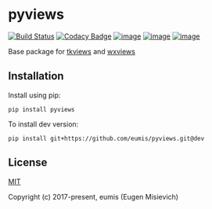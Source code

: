 # pyviews

[![Build Status](https://travis-ci.com/eumis/pyviews.svg?branch=dev)](https://travis-ci.com/eumis/pyviews)
[![Codacy Badge](https://api.codacy.com/project/badge/Grade/3a54b574ca574c10b4200be17c4eb029)](https://www.codacy.com/app/eumis/pyviews?utm_source=github.com&amp;utm_medium=referral&amp;utm_content=eumis/pyviews&amp;utm_campaign=Badge_Grade)
[![image](https://img.shields.io/pypi/v/pyviews.svg)](https://python.org/pypi/pyviews)
[![image](https://img.shields.io/pypi/pyversions/pyviews.svg)](https://python.org/pypi/pyviews)
[![image](https://img.shields.io/pypi/l/pyviews.svg)](https://python.org/pypi/pyviews)

Base package for [tkviews](https://github.com/eumis/tkviews) and [wxviews](https://github.com/eumis/wxviews)

## Installation

Install using pip:

`pip install pyviews`

To install dev version:

`pip install git+https://github.com/eumis/pyviews.git@dev`

## License

[MIT](http://opensource.org/licenses/MIT)

Copyright (c) 2017-present, eumis (Eugen Misievich)